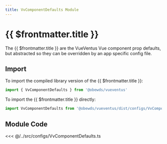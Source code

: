 ```yaml
---
title: VvComponentDefaults Module
---
```


<script setup>
    import DocsPackageVersion from '../../../src/views/compos/DocsPackageVersion.vue'
</script>







# {{ $frontmatter.title }}

The {{ $frontmatter.title }} are the VueVentus Vue component prop defaults, but abstracted so they can be overridden by an app specific config file.






## Import

To import the compiled library version of the {{ $frontmatter.title }}:

```javascript
import { VvComponentDefaults } from '@obewds/vueventus'
```

To import the {{ $frontmatter.title }} directly:

```javascript
import VvComponentDefaults from '@obewds/vueventus/dist/configs/VvComponentDefaults.js'
```






## Module Code

<<< @/../src/configs/VvComponentDefaults.ts






<DocsPackageVersion/>

